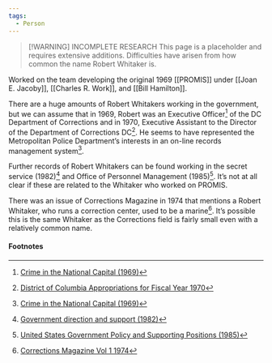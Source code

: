 ```yaml
---
tags:
  - Person
---
```

> [!WARNING] INCOMPLETE RESEARCH
> This page is a placeholder and requires extensive additions. Difficulties have arisen from how common the name Robert Whitaker is.

Worked on the team developing the original 1969 [[PROMIS]] under [[Joan E. Jacoby]], [[Charles R. Work]], and [[Bill Hamilton]].

There are a huge amounts of Robert Whitakers working in the government, but we can assume that in 1969, Robert was an Executive Officer[^4] of the DC Department of Corrections and in 1970, Executive Assistant to the Director of the Department of Corrections DC[^1]. He seems to have represented the Metropolitan Police Department’s interests in an on-line records management system[^4].

Further records of Robert Whitakers can be found working in the secret service (1982)[^3] and Office of Personnel Management (1985)[^2]. It’s not at all clear if these are related to the Whitaker who worked on PROMIS.

There was an issue of Corrections Magazine in 1974 that mentions a Robert Whitaker, who runs a correction center, used to be a marine[^5]. It’s possible this is the same Whitaker as the Corrections field is fairly small even with a relatively common name.

#### Footnotes

[^1]: [District of Columbia Appropriations for Fiscal Year 1970](https://www.google.com/books/edition/District_of_Columbia_Appropriations_for/4g1EAQAAMAAJ?hl=en&gbpv=1&dq=%22robert+whitaker%22&pg=PA605&printsec=frontcover)
[^2]: [United States Government Policy and Supporting Positions (1985)](https://www.google.com/books/edition/United_States_Government_Policy_and_Supp/DWli9TlXliQC?hl=en&gbpv=1&dq=%22robert+whitaker%22+DC&pg=PA224&printsec=frontcover)
[^3]: [Government direction and support (1982)](https://www.google.com/books/edition/Government_direction_and_support/D6mWWTvqugMC?hl=en&gbpv=1&dq=%22robert+whitaker%22+DC&pg=PA1182&printsec=frontcover)
[^4]: [Crime in the National Capital (1969)](https://www.google.com/books/edition/Crime_in_the_National_Capital/gcFFAQAAMAAJ?hl=en&gbpv=1)
[^5]: [Corrections Magazine Vol 1 1974](https://www.google.com/books/edition/Corrections_Magazine/67lQAQAAIAAJ?hl=en&gbpv=1&bsq=%22robert+whitaker%22+DC&dq=%22robert+whitaker%22+DC&printsec=frontcover)
